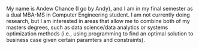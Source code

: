 My name is Andew Chance (I go by Andy), and I am in my final semester as a dual MBA-MS in Computer Engineering student.  I am not currently doing research, but I am interested in areas that allow me to combine both of my masters degrees, such as data science/data analytics or systems optimization methods (i.e., using programming to find an optimal solution to business case given certain paramters and constraints).